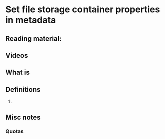 # Set file storage container properties in metadata

## Reading material:

## Videos

## What is 

## Definitions
1. 

## Misc notes

### 

### Quotas

